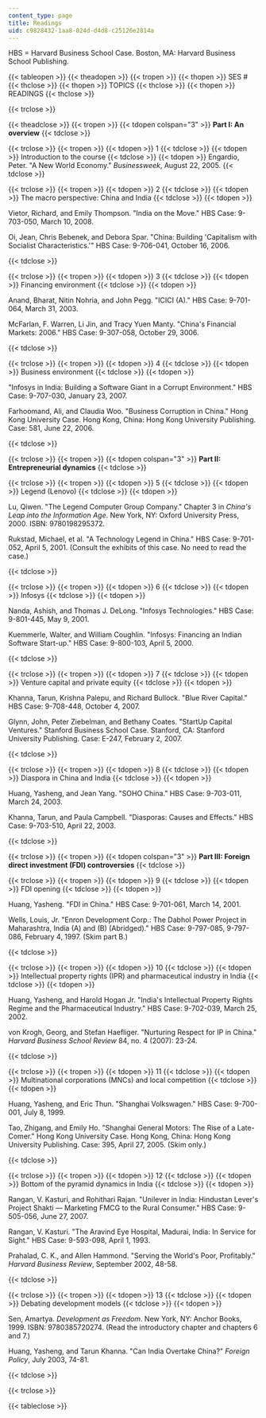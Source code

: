 ```yaml
---
content_type: page
title: Readings
uid: c9828432-1aa8-024d-d4d8-c25126e2814a
---
```


HBS = Harvard Business School Case. Boston, MA: Harvard Business School Publishing.

{{< tableopen >}}
{{< theadopen >}}
{{< tropen >}}
{{< thopen >}}
SES #
{{< thclose >}}
{{< thopen >}}
TOPICS
{{< thclose >}}
{{< thopen >}}
READINGS
{{< thclose >}}

{{< trclose >}}

{{< theadclose >}}
{{< tropen >}}
{{< tdopen colspan="3" >}}
**Part I: An overview**
{{< tdclose >}}

{{< trclose >}}
{{< tropen >}}
{{< tdopen >}}
1
{{< tdclose >}}
{{< tdopen >}}
Introduction to the course
{{< tdclose >}}
{{< tdopen >}}
Engardio, Peter. "A New World Economy." _Businessweek_, August 22, 2005.
{{< tdclose >}}

{{< trclose >}}
{{< tropen >}}
{{< tdopen >}}
2
{{< tdclose >}}
{{< tdopen >}}
The macro perspective: China and India
{{< tdclose >}}
{{< tdopen >}}


Vietor, Richard, and Emily Thompson. "India on the Move." HBS Case: 9-703-050, March 10, 2008.

Oi, Jean, Chris Bebenek, and Debora Spar. "China: Building 'Capitalism with Socialist Characteristics.'" HBS Case: 9-706-041, October 16, 2006.


{{< tdclose >}}

{{< trclose >}}
{{< tropen >}}
{{< tdopen >}}
3
{{< tdclose >}}
{{< tdopen >}}
Financing environment
{{< tdclose >}}
{{< tdopen >}}


Anand, Bharat, Nitin Nohria, and John Pegg. "ICICI (A)." HBS Case: 9-701-064, March 31, 2003.

McFarlan, F. Warren, Li Jin, and Tracy Yuen Manty. "China's Financial Markets: 2006." HBS Case: 9-307-058, October 29, 3006.


{{< tdclose >}}

{{< trclose >}}
{{< tropen >}}
{{< tdopen >}}
4
{{< tdclose >}}
{{< tdopen >}}
Business environment
{{< tdclose >}}
{{< tdopen >}}


"Infosys in India: Building a Software Giant in a Corrupt Environment." HBS Case: 9-707-030, January 23, 2007.

Farhoomand, Ali, and Claudia Woo. "Business Corruption in China." Hong Kong University Case. Hong Kong, China: Hong Kong University Publishing. Case: 581, June 22, 2006.


{{< tdclose >}}

{{< trclose >}}
{{< tropen >}}
{{< tdopen colspan="3" >}}
**Part II: Entrepreneurial dynamics**
{{< tdclose >}}

{{< trclose >}}
{{< tropen >}}
{{< tdopen >}}
5
{{< tdclose >}}
{{< tdopen >}}
Legend (Lenovo)
{{< tdclose >}}
{{< tdopen >}}


Lu, Qiwen. "The Legend Computer Group Company." Chapter 3 in _China's Leap into the Information Age_. New York, NY: Oxford University Press, 2000. ISBN: 9780198295372.

Rukstad, Michael, et al. "A Technology Legend in China." HBS Case: 9-701-052, April 5, 2001. (Consult the exhibits of this case. No need to read the case.)


{{< tdclose >}}

{{< trclose >}}
{{< tropen >}}
{{< tdopen >}}
6
{{< tdclose >}}
{{< tdopen >}}
Infosys
{{< tdclose >}}
{{< tdopen >}}


Nanda, Ashish, and Thomas J. DeLong. "Infosys Technologies." HBS Case: 9-801-445, May 9, 2001.

Kuemmerle, Walter, and William Coughlin. "Infosys: Financing an Indian Software Start-up." HBS Case: 9-800-103, April 5, 2000.


{{< tdclose >}}

{{< trclose >}}
{{< tropen >}}
{{< tdopen >}}
7
{{< tdclose >}}
{{< tdopen >}}
Venture capital and private equity
{{< tdclose >}}
{{< tdopen >}}


Khanna, Tarun, Krishna Palepu, and Richard Bullock. "Blue River Capital." HBS Case: 9-708-448, October 4, 2007.

Glynn, John, Peter Ziebelman, and Bethany Coates. "StartUp Capital Ventures." Stanford Business School Case. Stanford, CA: Stanford University Publishing. Case: E-247, February 2, 2007.


{{< tdclose >}}

{{< trclose >}}
{{< tropen >}}
{{< tdopen >}}
8
{{< tdclose >}}
{{< tdopen >}}
Diaspora in China and India
{{< tdclose >}}
{{< tdopen >}}


Huang, Yasheng, and Jean Yang. "SOHO China." HBS Case: 9-703-011, March 24, 2003.

Khanna, Tarun, and Paula Campbell. "Diasporas: Causes and Effects." HBS Case: 9-703-510, April 22, 2003.


{{< tdclose >}}

{{< trclose >}}
{{< tropen >}}
{{< tdopen colspan="3" >}}
**Part III: Foreign direct investment (FDI) controversies**
{{< tdclose >}}

{{< trclose >}}
{{< tropen >}}
{{< tdopen >}}
9
{{< tdclose >}}
{{< tdopen >}}
FDI opening
{{< tdclose >}}
{{< tdopen >}}


Huang, Yasheng. "FDI in China." HBS Case: 9-701-061, March 14, 2001.

Wells, Louis, Jr. "Enron Development Corp.: The Dabhol Power Project in Maharashtra, India (A) and (B) (Abridged)." HBS Case: 9-797-085, 9-797-086, February 4, 1997. (Skim part B.)


{{< tdclose >}}

{{< trclose >}}
{{< tropen >}}
{{< tdopen >}}
10
{{< tdclose >}}
{{< tdopen >}}
Intellectual property rights (IPR) and pharmaceutical industry in India
{{< tdclose >}}
{{< tdopen >}}


Huang, Yasheng, and Harold Hogan Jr. "India's Intellectual Property Rights Regime and the Pharmaceutical Industry." HBS Case: 9-702-039, March 25, 2002.

von Krogh, Georg, and Stefan Haefliger. "Nurturing Respect for IP in China." _Harvard Business School Review_ 84, no. 4 (2007): 23-24.


{{< tdclose >}}

{{< trclose >}}
{{< tropen >}}
{{< tdopen >}}
11
{{< tdclose >}}
{{< tdopen >}}
Multinational corporations (MNCs) and local competition
{{< tdclose >}}
{{< tdopen >}}


Huang, Yasheng, and Eric Thun. "Shanghai Volkswagen." HBS Case: 9-700-001, July 8, 1999.

Tao, Zhigang, and Emily Ho. "Shanghai General Motors: The Rise of a Late-Comer." Hong Kong University Case. Hong Kong, China: Hong Kong University Publishing. Case: 395, April 27, 2005. (Skim only.)


{{< tdclose >}}

{{< trclose >}}
{{< tropen >}}
{{< tdopen >}}
12
{{< tdclose >}}
{{< tdopen >}}
Bottom of the pyramid dynamics in India
{{< tdclose >}}
{{< tdopen >}}


Rangan, V. Kasturi, and Rohithari Rajan. "Unilever in India: Hindustan Lever's Project Shakti — Marketing FMCG to the Rural Consumer." HBS Case: 9-505-056, June 27, 2007.

Rangan, V. Kasturi. "The Aravind Eye Hospital, Madurai, India: In Service for Sight." HBS Case: 9-593-098, April 1, 1993.

Prahalad, C. K., and Allen Hammond. "Serving the World's Poor, Profitably." _Harvard Business Review_, September 2002, 48-58.


{{< tdclose >}}

{{< trclose >}}
{{< tropen >}}
{{< tdopen >}}
13
{{< tdclose >}}
{{< tdopen >}}
Debating development models
{{< tdclose >}}
{{< tdopen >}}


Sen, Amartya. _Development as Freedom_. New York, NY: Anchor Books, 1999. ISBN: 9780385720274. (Read the introductory chapter and chapters 6 and 7.)

Huang, Yasheng, and Tarun Khanna. "Can India Overtake China?" _Foreign Policy_, July 2003, 74-81.


{{< tdclose >}}

{{< trclose >}}

{{< tableclose >}}